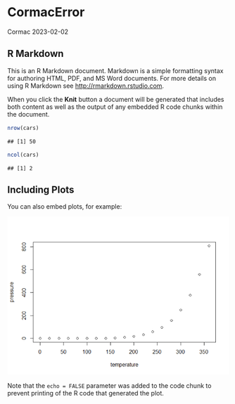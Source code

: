 CormacError
================
Cormac
2023-02-02

## R Markdown

This is an R Markdown document. Markdown is a simple formatting syntax
for authoring HTML, PDF, and MS Word documents. For more details on
using R Markdown see <http://rmarkdown.rstudio.com>.

When you click the **Knit** button a document will be generated that
includes both content as well as the output of any embedded R code
chunks within the document.

``` r
nrow(cars)
```

    ## [1] 50

``` r
ncol(cars)
```

    ## [1] 2

## Including Plots

You can also embed plots, for example:

![](CormacError_files/figure-gfm/pressure-1.png)<!-- -->

Note that the `echo = FALSE` parameter was added to the code chunk to
prevent printing of the R code that generated the plot.
